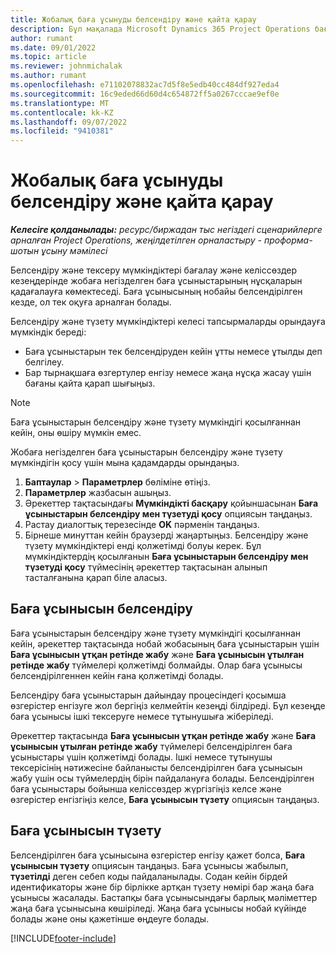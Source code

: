 ```yaml
---
title: Жобалық баға ұсынуды белсендіру және қайта қарау
description: Бұл мақалада Microsoft Dynamics 365 Project Operations бағдарламасындағы баға ұсыныстарын белсендіру және түзету туралы ақпарат берілген
author: rumant
ms.date: 09/01/2022
ms.topic: article
ms.reviewer: johnmichalak
ms.author: rumant
ms.openlocfilehash: e71102078832ac7d5f8e5edb40cc484df927eda4
ms.sourcegitcommit: 16c9eded66d60d4c654872ff5a0267cccae9ef0e
ms.translationtype: MT
ms.contentlocale: kk-KZ
ms.lasthandoff: 09/07/2022
ms.locfileid: "9410381"
---
```

# <a name="activate-and-revise-a-project-quote"></a>Жобалық баға ұсынуды белсендіру және қайта қарау

_**Келесіге қолданылады:** ресурс/биржадан тыс негіздегі сценарийлерге арналған Project Operations, жеңілдетілген орналастыру - проформа-шотын ұсыну мәмілесі_

Белсендіру және тексеру мүмкіндіктері бағалау және келіссөздер кезеңдерінде жобаға негізделген баға ұсыныстарының нұсқаларын қадағалауға көмектеседі. Баға ұсынысының нобайы белсендірілген кезде, ол тек оқуға арналған болады.

Белсендіру және түзету мүмкіндіктері келесі тапсырмаларды орындауға мүмкіндік береді:

- Баға ұсыныстарын тек белсендіруден кейін ұтты немесе ұтылды деп белгілеу.
- Бар тырнақшаға өзгертулер енгізу немесе жаңа нұсқа жасау үшін бағаны қайта қарап шығыңыз.

> [!NOTE]
> Баға ұсыныстарын белсендіру және түзету мүмкіндігі қосылғаннан кейін, оны өшіру мүмкін емес.

Жобаға негізделген баға ұсыныстарын белсендіру және түзету мүмкіндігін қосу үшін мына қадамдарды орындаңыз.

1. **Баптаулар** \> **Параметрлер** бөліміне өтіңіз.
1. **Параметрлер** жазбасын ашыңыз.
1. Әрекеттер тақтасындағы **Мүмкіндікті басқару** қойыншасынан **Баға ұсыныстарын белсендіру мен түзетуді қосу** опциясын таңдаңыз.
1. Растау диалогтық терезесінде **OK** пәрменін таңдаңыз.
1. Бірнеше минуттан кейін браузерді жаңартыңыз. Белсендіру және түзету мүмкіндіктері енді қолжетімді болуы керек. Бұл мүмкіндіктердің қосылғанын **Баға ұсыныстарын белсендіру мен түзетуді қосу** түймесінің әрекеттер тақтасынан алынып тасталғанына қарап біле аласыз.

## <a name="activating-a-quote"></a>Баға ұсынысын белсендіру

Баға ұсыныстарын белсендіру және түзету мүмкіндігі қосылғаннан кейін, әрекеттер тақтасында нобай жобасының баға ұсыныстарын үшін **Баға ұсынысын ұтқан ретінде жабу** және **Баға ұсынысын ұтылған ретінде жабу** түймелері қолжетімді болмайды. Олар баға ұсынысы белсендірілгеннен кейін ғана қолжетімді болады.

Белсендіру баға ұсыныстарын дайындау процесіндегі қосымша өзгерістер енгізуге жол бергіңіз келмейтін кезеңді білдіреді. Бұл кезеңде баға ұсынысы ішкі тексеруге немесе тұтынушыға жіберіледі.

Әрекеттер тақтасында **Баға ұсынысын ұтқан ретінде жабу** және **Баға ұсынысын ұтылған ретінде жабу** түймелері белсендірілген баға ұсыныстары үшін қолжетімді болады. Ішкі немесе тұтынушы тексерісінің нәтижесіне байланысты белсендірілген баға ұсынысын жабу үшін осы түймелердің бірін пайдалануға болады. Белсендірілген баға ұсыныстары бойынша келіссөздер жүргізгіңіз келсе және өзгерістер енгізгіңіз келсе, **Баға ұсынысын түзету** опциясын таңдаңыз.

## <a name="revising-a-quote"></a>Баға ұсынысын түзету

Белсендірілген баға ұсынысына өзгерістер енгізу қажет болса, **Баға ұсынысын түзету** опциясын таңдаңыз. Баға ұсынысы жабылып, **түзетілді** деген себеп коды пайдаланылады. Содан кейін бірдей идентификаторы және бір бірлікке артқан түзету нөмірі бар жаңа баға ұсынысы жасалады. Бастапқы баға ұсынысындағы барлық мәліметтер жаңа баға ұсынысына көшіріледі. Жаңа баға ұсынысы нобай күйінде болады және оны қажетінше өңдеуге болады.

[!INCLUDE[footer-include](../includes/footer-banner.md)]
